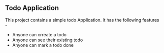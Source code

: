 ## Todo Application

This project contains a simple todo Application.
It has the following features - 
- Anyone can crreate a todo
- Anyone can see their existing todo
- Anyone can mark a todo done
